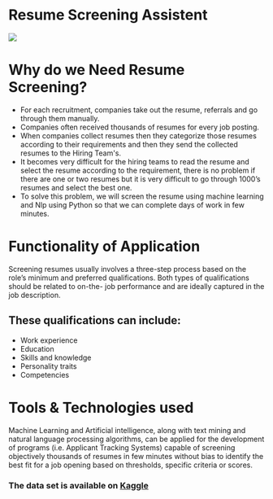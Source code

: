 # Resume Screening Assistent

![](https://assets.website-files.com/6239c24c282f5581285fbbb3/6255da746420907d209b07c6_shutterstock_1279483576.png)

# Why do we Need Resume Screening?

- For each recruitment, companies take out the resume, referrals and go through them manually.
- Companies often received thousands of resumes for every job posting.
- When companies collect resumes then they categorize those resumes according to their requirements and then they send the collected resumes to the Hiring Team's.
- It becomes very difficult for the hiring teams to read the resume and select the resume according to the requirement, there is no problem if there are one or two resumes but it is very difficult to go through 1000’s resumes and select the best one.
- To solve this problem, we will screen the resume using machine learning and Nlp using Python so that we can complete days of work in few minutes.

# Functionality of Application

Screening resumes usually involves a three-step process based on the role’s minimum and preferred qualifications. Both types of qualifications should be related to on-the- job performance and are ideally captured in the job description.

## These qualifications can include:

- Work experience
- Education
- Skills and knowledge
- Personality traits
- Competencies

# Tools & Technologies used

Machine Learning and Artificial intelligence, along with text mining and natural language processing algorithms, can be applied for the development of programs (i.e. Applicant Tracking Systems) capable of screening objectively thousands of resumes in few minutes without bias to identify the best fit for a job opening based on thresholds, specific criteria or scores.

### The data set is available on **[Kaggle](https://www.kaggle.com/datasets/jillanisofttech/updated-resume-dataset)**
